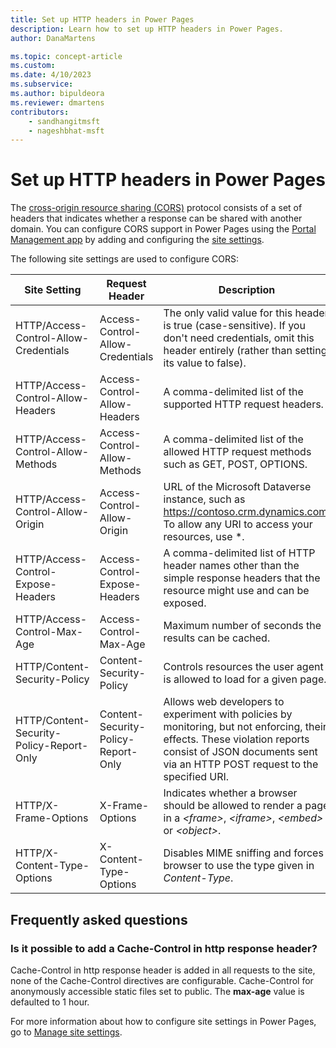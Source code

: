 ```yaml
---
title: Set up HTTP headers in Power Pages
description: Learn how to set up HTTP headers in Power Pages.
author: DanaMartens

ms.topic: concept-article
ms.custom: 
ms.date: 4/10/2023
ms.subservice: 
ms.author: bipuldeora
ms.reviewer: dmartens
contributors:
    - sandhangitmsft
    - nageshbhat-msft
---
```


# Set up HTTP headers in Power Pages

The [cross-origin resource sharing (CORS)](https://www.w3.org/TR/cors/) protocol consists of a set of headers that indicates whether a response can be shared with another domain. You can configure CORS support in Power Pages using the [Portal Management app](portal-management-app.md) by adding and configuring the [site settings](configure-site-settings.md).

The following site settings are used to configure CORS:

| Site Setting | Request Header | Description |
|-|-|-|
| HTTP/Access-Control-Allow-Credentials | Access-Control-Allow-Credentials | The only valid value for this header is true (case-sensitive). If you don't need credentials, omit this header entirely (rather than setting its value to false). 
| HTTP/Access-Control-Allow-Headers | Access-Control-Allow-Headers | A comma-delimited list of the supported HTTP request headers.
| HTTP/Access-Control-Allow-Methods | Access-Control-Allow-Methods | A comma-delimited list of the allowed HTTP request methods such as GET, POST, OPTIONS.
| HTTP/Access-Control-Allow-Origin | Access-Control-Allow-Origin | URL of the Microsoft Dataverse instance, such as https://contoso.crm.dynamics.com. To allow any URI to access your resources, use \*.                 |
|  HTTP/Access-Control-Expose-Headers | Access-Control-Expose-Headers | A comma-delimited list of HTTP header names other than the simple response headers that the resource might use and can be exposed.
| HTTP/Access-Control-Max-Age | Access-Control-Max-Age |  Maximum number of seconds the results can be cached.
| HTTP/Content-Security-Policy | Content-Security-Policy | Controls resources the user agent is allowed to load for a given page.
| HTTP/Content-Security-Policy-Report-Only | Content-Security-Policy-Report-Only | Allows web developers to experiment with policies by monitoring, but not enforcing, their effects. These violation reports consist of JSON documents sent via an HTTP POST request to the specified URI.
| HTTP/X-Frame-Options | X-Frame-Options | Indicates whether a browser should be allowed to render a page in a *\<frame\>*, *\<iframe\>*, *\<embed\>* or *\<object\>*.
| HTTP/X-Content-Type-Options | X-Content-Type-Options | Disables MIME sniffing and forces browser to use the type given in *Content-Type*.

## Frequently asked questions

### Is it possible to add a **Cache-Control** in http response header?

Cache-Control in http response header is added in all requests to the site, none of the Cache-Control directives are configurable. Cache-Control for anonymously accessible static files set to public. The **max-age** value is defaulted to 1 hour.

For more information about how to configure site settings in Power Pages, go to [Manage site settings](configure-site-settings.md#manage-site-settings).


